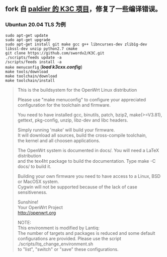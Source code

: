 ## fork 自 [paldier 的 K3C 项目](https://github.com/paldier/K3C)，修复了一些编译错误。  

### Ubuntun 20.04 TLS 为例  
`sudo apt-get update`  
`sudo apt-get upgrade`  
`sudo apt-get install git make gcc g++ libncurses-dev zlib1g-dev libssl-dev unzip python2.7 cmake`  
`git clone https://github.com/swordv2/K3C.git`  
`./scripts/feeds update -a`  
`/scripts/feeds install -a`  
`make menuconfig` (***load k3cxx.config***)  
`make tools/download`  
`make toolchain/download`  
`make toolchain/install`  


>This is the buildsystem for the OpenWrt Linux distribution  
>
>Please use "make menuconfig" to configure your appreciated  
>configuration for the toolchain and firmware.  
>
>You need to have installed gcc, binutils, patch, bzip2, make(>=V3.81),   
>gettext, pkg-config, unzip, libz-dev and libc headers.  
>
>Simply running 'make' will build your firmware.  
>It will download all sources, build the cross-compile toolchain,   
>the kernel and all choosen applications.  
>
>The OpenWrt system is documented in docs/. You will need a LaTeX distribution  
>and the tex4ht package to build the documentation. Type make -C docs/ to build it.  
>
>Building your own firmware you need to have access to a Linux, BSD or MacOSX system.  
>Cygwin will not be supported because of the lack of case sensitiveness.  
>
>Sunshine!  
>	Your OpenWrt Project  
>	http://openwrt.org  
>
>
>NOTE:  
>	This environment is modified by Lantiq:  
>	The number of targets and packages is reduced and some default   
>	configurations are provided. Please use the script  
>		./scripts/ltq_change_environment.sh  
>	to "list", "switch" or "save" these configurations.  
>
